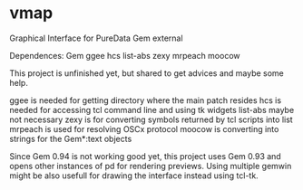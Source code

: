 # vmap
Graphical Interface for PureData Gem external

Dependences: Gem ggee hcs list-abs zexy mrpeach moocow
 
This project is unfinished yet, but shared to get advices and maybe some help.

ggee is needed for getting directory where the main patch resides
hcs is needed for accessing tcl command line and using tk widgets
list-abs maybe not necessary
zexy is for converting symbols returned by tcl scripts into list
mrpeach is used for resolving OSCx protocol
moocow is converting into strings for the Gem*:text objects

Since Gem 0.94 is not working good yet, this project uses Gem 0.93 and opens other instances of pd for rendering previews.
Using multiple gemwin might be also usefull for drawing the interface instead using tcl-tk.
